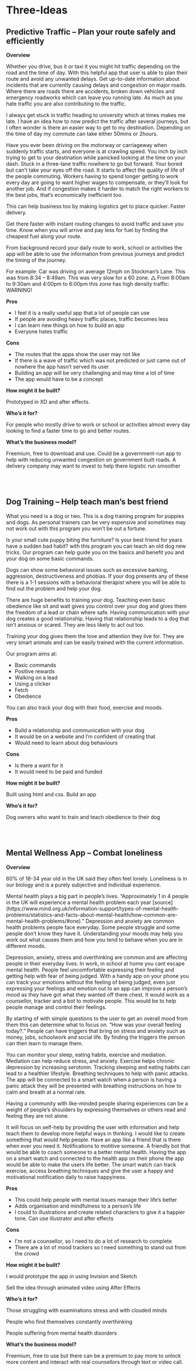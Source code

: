 # Three-Ideas

<h2>Predictive Traffic – Plan your route safely and efficiently </h2>

<b>Overview</b>

<p>Whether you drive, bus it or taxi it you might hit traffic depending on the road and the time of day. With this helpful app that user is able to plan their route and avoid any unwanted delays. Get up-to-date information about incidents that are currently causing delays and congestion on major roads. Where there are roads there are accidents, broken down vehicles and emergency roadworks which can leave you running late. As much as you hate traffic you are also contributing to the traffic. </p>

I always get stuck in traffic heading to university which at times makes me late. I have an idea how to now predict the traffic after several journeys, but I often wonder is there an easier way to get to my destination. Depending on the time of day my commute can take either 50mins or 2hours. 

Have you ever been driving on the motorway or carriageway when suddenly traffic starts, and everyone is at crawling speed. You inch by inch trying to get to your destination while panicked looking at the time on your dash. Stuck in a three-lane traffic nowhere to go but forward. Your bored but can’t take your eyes off the road. It starts to affect the quality of life of the people commuting. Workers having to spend longer getting to work every day are going to want higher wages to compensate, or they’ll look for another job. And if congestion makes it harder to match the right workers to the best jobs, that’s economically inefficient too.

This can help business too by making logistics get to place quicker. Faster delivery. 

Get there faster with instant routing changes to avoid traffic and save you time. Know when you will arrive and pay less for fuel by finding the cheapest fuel along your route. 

From background record your daily route to work, school or activities the app will be able to use the information from previous journeys and predict the timing of the journey.  


For example:
Car was driving on average 12mph on Stockman’s Lane. This was from 8:34 – 8:49am.
This was very slow for a 60 zone. 
△ From 8:00am to 9:30am and 4:00pm to 6:00pm this zone has high density traffic: WARNING!


<b>Pros</b>
<ul>
 <li>	I feel it is a really useful app that a lot of people can use</li>
 <li>	If people are avoiding heavy traffic places, traffic becomes less</li>
 <li>I can learn new things on how to build an app</li>
 <li>	Everyone hates traffic</li>
 </ul>

<b>Cons</b>
<ul>
 <li>The routes that the apps show the user may not like</li>
<li>If there is a wave of traffic which was not predicted or just came out of nowhere the app hasn’t served its user</li>
 <li>Building an app will be very challenging and may time a lot of time</li>
 <li>The app would have to be a concept</li>
 </ul>
 

<b>How might it be built?</b>
<p>Prototyped in XD and after effects.</p>
<b>Who’s it for?</b>
<p>For people who mostly drive to work or school or activities almost every day looking to find a faster time to go and better routes.</p>
<b>What’s the business model?</b>
<p>Freemium, free to download and use.
Could be a government-run app to help with reducing unwanted congestion on government built roads.
A delivery company may want to invest to help there logistic run smoother </p>


<br>
<br>

<h2>Dog Training – Help teach man’s best friend</h2>

What you need is a dog or two. This is a dog training program for puppies and dogs. As personal trainers can be very expensive and sometimes may not work out with this program you won’t be out a fortune. 
 
Is your small cute puppy biting the furniture? Is your best friend for years have a sudden bad habit? with this program you can teach an old dog new tricks. Our program can help guide you on the basics and benefit you and your dog on some basic commands.

Dogs can show some behavioral issues such as excessive barking, aggression, destructiveness and phobias. If your dog presents any of these there is a 1-1 sessions with a behavioral therapist where you will be able to find out the problem and help your dog.

There are huge benefits to training your dog. Teaching even basic obedience like sit and wait gives you control over your dog and gives them the freedom of a lead or chain where safe. Having communication with your dog creates a good relationship. Having that relationship leads to a dog that isn’t anxious or scared. They are less likely to act out too. 

Training your dog gives them the love and attention they live for. They are very smart animals and can be easily trained with the current information. 

Our program aims at:
<ul>
<li>Basic commands</li>
<li>	Positive rewards</li>
<li>Walking on a lead</li>
<li>	Using a clicker</li>
<li>	Fetch </li>
<li>	Obedience</li>
 </ul>
 
You can also track your dog with their food, exercise and moods.

<b>Pros</b>
<ul>
<li>	Build a relationship and communication with your dog</li>
<li>	It would be on a website and I’m confident of creating that</li>
<li>	Would need to learn about dog behaviours</li>
 </ul>
<b>Cons</b>
<ul>
 <li>	Is there a want for it </li>
<li>	It would need to be paid and funded </li>
 </ul>
<b>How might it be built?</b>
<p>	Built using html and css. Build an app</p>
<b>Who’s it for?</b>
<p>Dog owners who want to train and teach obedience to their dog</p>


<br>
<br>


<h2>Mental Wellness App – Combat loneliness</h2>

<b>Overview</b>
<p> 60% of 18-34 year old in the UK said they often feel lonely. Loneliness is in our biology and is a purely subjective and individual experience.</p>

<p>Mental health plays a big part in people’s lives. “Approximately 1 in 4 people in the UK will experience a mental health problem each year [source](https://www.mind.org.uk/information-support/types-of-mental-health-problems/statistics-and-facts-about-mental-health/how-common-are-mental-health-problems/#one).” 
Depression and anxiety are common health problems people face everyday. Some people struggle and some people don’t know they have it. Understanding your moods may help you work out what causes them and how you tend to behave when you are in different moods. </p>

<p>Depression, anxiety, stress and overthinking are common and are affecting people in their everyday lives. In work, in school at home you cant escape mental health. People feel uncomfortable expressing their feeling and getting help with fear of being judged. With a handy app on your phone you can track your emotions without the feeling of being judged, even just expressing your feelings and emotion out to an app can improve a person’s mood as they have got what they wanted off there chest. It would work as a counsellor, tracker and a bot to motivate people. 
This would be to help people manage and control their feelings.</p>

<p>By starting of with simple questions to the user to get an overall mood from them this can determine what to focus on. “How was your overall feeling today?.”
People can have triggers that bring on stress and anxiety  such as money, jobs, schoolwork and social life. By finding the triggers the person can then learn to manage them. </p>

<p>You can monitor your sleep, eating habits, exercise and mediation. 
Mediation can help reduce stress, and anxiety. Exercise helps chronic depression by increasing serotonin. Tracking sleeping and eating habits can lead to a healthier lifestyle. 
Breathing techniques to help with panic attacks. The app will be connected to a smart watch when a person is having a panic attack they will be presented with breathing instructions on how to calm and breath at a normal rate. </p>

<p>Having a community with like-minded people sharing experiences can be a weight of people’s shoulders by expressing themselves or others read and feeling they are not alone. </p>

<p>It will focus on self-help by providing the user with information and help teach them to develop more helpful ways in thinking.  I would like to create something that would help people. Have an app like a friend that is there when ever you need it. Notifications to motitive someone. A friendly bot that would be able to coach someone to a better mental health. Having the app on a smart watch and connected to the health app on their phone the app would be able to make the users life better. The smart watch can track exercise, access breathing techniques and give the user a happy and motivational notification daily to raise happyiness. </p>



<b>Pros</b>
<ul>
<li>This could help people with mental issues manage their life’s better</li>
<li>	Adds organisation and mindfulness to a person’s life</li>
<li>	I could to illustrations and create related characters to give it a happier tone. Can use illustrator and after effects</li>
 </ul>
<b>Cons</b>
<ul>
<li>I'm not a counsellor, so I need to do a lot of research to complete</li>
<li>There are a lot of mood trackers so I need something to stand out from the crowd</li>
</ul>

<b>How might it be built?</b>
<p>I would prototype the app in using Invision and Sketch</p>
<p>Sell the idea through animated video using After Effects</p>
<b>Who’s it for?</b>

<p>	Those struggling with examinations stress and with clouded minds</p>
<p>	People who find themselves constantly overthinking</p>
<p>	People suffering from mental health disorders</p>

<b>What’s the business model?</b>
<p>Freemium, free to use but there can be a premium to pay more to unlock more content and interact with real counsellors through text or video call.</p>



